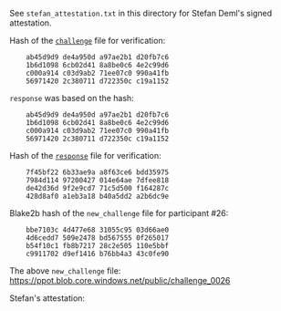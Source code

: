 See `stefan_attestation.txt` in this directory for Stefan Deml's signed attestation.

Hash of the [`challenge`](https://ppot.blob.core.windows.net/public/challenge_0025) file for verification:

```
    ab45d9d9 de4a950d a97ae2b1 d20fb7c6
    1b6d1098 6cb02d41 8a8be0c6 4e2c99d6
    c000a914 c03d9ab2 71ee07c0 990a41fb
    56971420 2c380711 d722350c c19a1152
```

`response` was based on the hash:

```
    ab45d9d9 de4a950d a97ae2b1 d20fb7c6
    1b6d1098 6cb02d41 8a8be0c6 4e2c99d6
    c000a914 c03d9ab2 71ee07c0 990a41fb
    56971420 2c380711 d722350c c19a1152
```

Hash of the [`response`](https://ppot.blob.core.windows.net/public/response_0025_stefan) file for verification:

```
	7f45bf22 6b33ae9a a8f63ce6 bdd35975
	7984d114 97200427 014e64ae 7dfee818
	de42d36d 9f2e9cd7 71c5d500 f164287c
	428d8af0 a1eb3a18 b40a5dd2 a2b6dc9e
```

Blake2b hash of the `new_challenge` file for participant #26:

```
    bbe7103c 4d477e68 31055c95 03d66ae0
    4d6cedd7 509e2478 bd567555 0f265017
    b54f10c1 fb8b7217 28c2e505 110e5bbf
    c9911702 d9ef1416 b76bb4a3 43c0fe90
```

The above `new_challenge` file: https://ppot.blob.core.windows.net/public/challenge_0026

Stefan's attestation:

```
```
